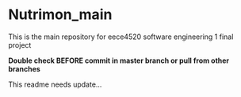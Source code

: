 # Nutrimon_main

This is the main repository for eece4520 software engineering 1 final project

**Double check BEFORE commit in master branch or pull from other branches**

This readme needs update...
